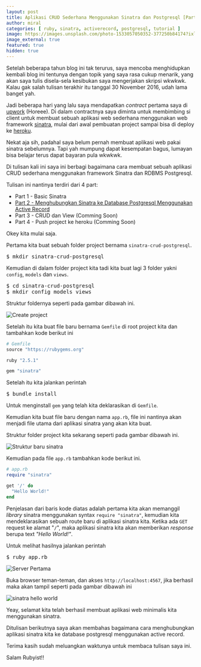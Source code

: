 ```yaml
---
layout: post
title: Aplikasi CRUD Sederhana Menggunakan Sinatra dan Postgresql [Part 1]
author: miral
categories: [ ruby, sinatra, activerecord, postgresql, tutorial ]
image: https://images.unsplash.com/photo-1533057050352-377250b84174?ixlib=rb-0.3.5&ixid=eyJhcHBfaWQiOjEyMDd9&s=2c6696fdda41af8c67896ae9872409a0&auto=format&fit=crop&w=750&q=80
image_external: true
featured: true
hidden: true
---
```


Setelah beberapa tahun blog ini tak terurus, saya mencoba menghidupkan kembali blog ini tentunya dengan topik yang saya rasa cukup menarik, yang akan saya tulis disela-sela kesibukan saya mengerjakan skripsi wkwkwk. Kalau gak salah tulisan terakhir itu tanggal 30 November 2016, udah lama banget yah.

Jadi beberapa hari yang lalu saya mendapatkan _contract_ pertama saya di [upwork](https://www.upwork.com/o/profiles/users/_~01c156fb88f920717c/) (Horeee). 
Di dalam contractnya saya diminta untuk membimbing si client untuk membuat sebuah aplikasi web sederhana menggunakan web framework [sinatra](http://sinatrarb.com), mulai dari awal pembuatan project sampai bisa di deploy ke [heroku](https://sinatra-crud-postgresql.herokuapp.com). 

Nekat aja sih, padahal saya belum pernah membuat aplikasi web pakai sinatra sebelumnya. 
Tapi yah mumpung dapat kesempatan bagus, lumayan bisa belajar terus dapat bayaran pula wkwkwk.

Di tulisan kali ini saya ini berbagi bagaimana cara membuat sebuah aplikasi CRUD sederhana menggunakan framework Sinatra dan RDBMS Postgresql.

Tulisan ini nantinya terdiri dari 4 part:
+ Part 1 - Basic Sinatra
+ [Part 2 - Menghubungkan Sinatra ke Database Postgresql Menggunakan Active Record](/2018/10/27/aplikasi-crud-sederhana-menggunakan-sinatra-dan-postgresql-part-2)
+ Part 3 - CRUD dan View (Comming Soon)
+ Part 4 - Push project ke heroku (Comming Soon)

Okey kita mulai saja.

Pertama kita buat sebuah folder project bernama `sinatra-crud-postgresql`. 

<pre>$ mkdir sinatra-crud-postgresql</pre>

Kemudian di dalam folder project kita tadi kita buat lagi 3 folder yakni `config`, `models` dan `views`. 

<pre>
$ cd sinatra-crud-postgresql
$ mkdir config models views
</pre>
Struktur foldernya seperti pada gambar dibawah ini.

![Create project]({{site.url}}/assets/images/sinatra-crud-postgres/Screenshot_2018-10-25_23-09-41.png)

Setelah itu kita buat file baru bernama `Gemfile` di root project kita dan tambahkan kode berikut ini

```ruby
# Gemfile
source "https://rubygems.org"

ruby "2.5.1"

gem "sinatra"
```

Setelah itu kita jalankan perintah
<pre>$ bundle install</pre>
Untuk menginstall `gem` yang telah kita deklarasikan di `Gemfile`.

Kemudian kita buat file baru dengan nama `app.rb`, file ini nantinya akan menjadi file utama dari aplikasi sinatra yang akan kita buat.

Struktur folder project kita sekarang seperti pada gambar dibawah ini.

![Struktur baru sinatra]({{site.url}}/assets/images/sinatra-crud-postgres/Screenshot_2018-10-26_05-26-09.png)

Kemudian pada file `app.rb` tambahkan kode berikut ini.

```ruby
# app.rb
require "sinatra"

get '/' do
  "Hello World!"
end
```
Penjelasan dari baris kode diatas adalah pertama kita akan memanggil _library_ sinatra menggunakan syntax `require "sinatra"`, kemudian kita mendeklarasikan sebuah route baru di aplikasi sinatra kita. Ketika ada `GET` request ke alamat "`/`", maka aplikasi sinatra kita akan memberikan _response_ berupa text _"Hello World!"_.

Untuk melihat hasilnya jalankan perintah
<pre>$ ruby app.rb</pre>

![Server Pertama]({{site.url}}/assets/images/sinatra-crud-postgres/Screenshot_2018-10-25_23-30-52.png)

Buka browser teman-teman, dan akses `http://localhost:4567`, jika berhasil maka akan tampil seperti pada gambar dibawah ini

![sinatra hello world]({{site.url}}/assets/images/sinatra-crud-postgres/Screenshot_2018-10-25_23-31-42.png)

Yeay, selamat kita telah berhasil membuat aplikasi web minimalis kita menggunakan sinatra.

Ditulisan berikutnya saya akan membahas bagaimana cara menghubungkan aplikasi sinatra kita ke database postgresql menggunakan active record.

Terima kasih sudah meluangkan waktunya untuk membaca tulisan saya ini.

Salam Rubyist!!
